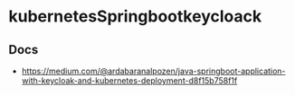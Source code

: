 # kubernetesSpringbootkeycloack


##  Docs

- https://medium.com/@ardabaranalpozen/java-springboot-application-with-keycloak-and-kubernetes-deployment-d8f15b758f1f
